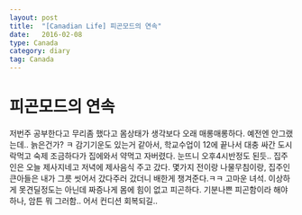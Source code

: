 ```yaml
---
layout: post
title:  "[Canadian Life] 피곤모드의 연속"
date:   2016-02-08
type: Canada
category: diary
tag: Canada
---
```


# 피곤모드의 연속

저번주 공부한다고 무리좀 했다고 몸상태가 생각보다 오래 매롱매롱하다. 예전엔 안그랬는데.. 늙은건가? ㅋ 감기기운도 있는거 같아서, 학교수업이 12에 끝나서 대충 싸간 도시락먹고 숙제 조금하다가 집에와서 약먹고 자버렸다. 눈뜨니 오후4시반정도 된듯.. 집주인은 오늘 제사지네고 저녁에 제사음식 주고 갔다. 몇가지 전이랑 나물무침이랑, 집주인 큰아들은 내가 그릇 씻어서 갔다주러 갔더니 배한게 챙겨준다.ㅋㅋ 고마운 녀석. 이상하게 못견딜정도는 아닌데 짜증나게 몸에 힘이 없고 피곤하다. 기분나쁜 피곤함이라 해야하나, 암튼 뭐 그러함.. 어서 컨디션 회복되길..